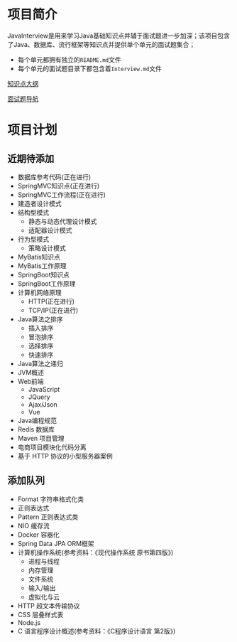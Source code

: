 # 项目简介

JavaInterview是用来学习Java基础知识点并辅于面试题进一步加深；该项目包含了Java、数据库、流行框架等知识点并提供单个单元的面试题集合；

- 每个单元都拥有独立的`README.md`文件
- 每个单元的面试题目录下都包含着`Interview.md`文件 

[知识点大纲](KnowledgePoint.md)

[面试题导航](InterviewNavigation.md)

# 项目计划
## 近期待添加

- 数据库参考代码(正在进行)
- SpringMVC知识点(正在进行)
- SpringMVC工作流程(正在进行)
- 建造者设计模式
- 结构型模式
	- 静态与动态代理设计模式
	- 适配器设计模式
- 行为型模式
	- 策略设计模式
- MyBatis知识点
- MyBatis工作原理
- SpringBoot知识点
- SpringBoot工作原理
- 计算机网络原理
	- HTTP(正在进行)
	- TCP/IP(正在进行)
- Java算法之排序
	- 插入排序
	- 冒泡排序
	- 选择排序
	- 快速排序
- Java算法之递归
- JVM概述
- Web前端
	- JavaScript
	- JQuery
	- Ajax/Json
	- Vue
- Java编程规范
- Redis 数据库
- Maven 项目管理
- 电商项目模块化代码分离
- 基于 HTTP 协议的小型服务器案例

## 添加队列

- Format 字符串格式化类
- 正则表达式
- Pattern 正则表达式类
- NIO 缓存流
- Docker 容器化
- Spring Data JPA ORM框架
- 计算机操作系统(参考资料：《现代操作系统 原书第四版》)
	- 进程与线程
	- 内存管理
	- 文件系统
	- 输入/输出
	- 虚拟化与云
- HTTP 超文本传输协议
- CSS 层叠样式表
- Node.js
- C 语言程序设计概述(参考资料：《C程序设计语言 第2版》)
